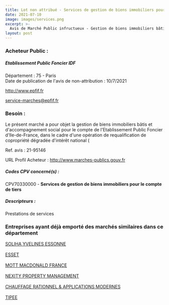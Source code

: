 ```yaml
---
title: Lot non attribué - Services de gestion de biens immobiliers pour le compte de tiers
date: 2021-07-10
image: images/services.png
excerpt: >-
  Avis de Marché Public infructueux - Gestion de biens immobiliers bâtis et d'accompagnement social pour le compte de l'Etablissement Public Foncier d'Ile-de-France - ORCOD-IN à Grigny (91) et Clichy (93)
layout: post
---
```


### Acheteur Public :
##### Etablissement Public Foncier IDF
Département : 75 - Paris<br/>
Date de publication de l'avis de non-attribution : 10/7/2021


http://www.epfif.fr

service-marches@epfif.fr


### Besoin :

Le présent marché a pour objet la gestion de biens immobiliers bâtis et d'accompagnement social pour le compte de l'Etablissement Public Foncier d'Ile-de-France, dans le cadre d'une opération de requalification de copropriété dégradée d'intérêt national (

Ref. avis : 21-95146

URL Profil Acheteur : http://www.marches-publics.gouv.fr

##### Codes CPV concerné(s) :
CPV70330000 - **Services de gestion de biens immobiliers pour le compte de tiers** <br/>

##### Descripteurs :
Prestations de services <br/>

### Entreprises ayant déjà emporté des marchés similaires dans ce département
<a href="/entreprise-547/siren-327389375">SOLIHA YVELINES ESSONNE</a><br/><br/>
<a href="/entreprise-565/siren-484882642">ESSET</a><br/><br/>
<a href="/entreprise-570/siren-523138758">MOTT MACDONALD FRANCE</a><br/><br/>
<a href="/entreprise-573/siren-732073887">NEXITY PROPERTY MANAGEMENT</a><br/><br/>
<a href="/entreprise-575/siren-788212660">CHAUFFAGE RATIONNEL & APPLICATIONS MODERNES</a><br/><br/>
<a href="/entreprise-579/siren-819124900">TIPEE</a><br/><br/>
